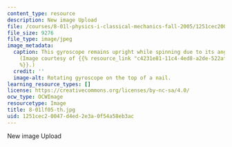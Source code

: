 ```yaml
---
content_type: resource
description: New image Upload
file: /courses/8-01l-physics-i-classical-mechanics-fall-2005/1251cec20047d4ed2e3a0f54a58eb3ac_8-01lf05-th.jpg
file_size: 9276
file_type: image/jpeg
image_metadata:
  caption: This gyroscope remains upright while spinning due to its angular momentum.
    (Image courtesy of {{% resource_link "c4231e81-11c4-4ed8-a2de-522af10d536f" "Wikipedia"
    %}}.)
  credit: ''
  image-alt: Rotating gyroscope on the top of a nail.
learning_resource_types: []
license: https://creativecommons.org/licenses/by-nc-sa/4.0/
ocw_type: OCWImage
resourcetype: Image
title: 8-01lf05-th.jpg
uid: 1251cec2-0047-d4ed-2e3a-0f54a58eb3ac
---
```

New image Upload
